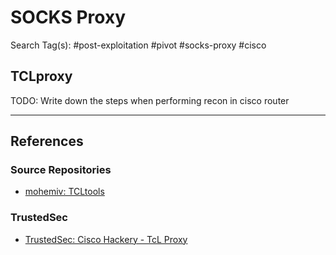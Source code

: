 # SOCKS Proxy

Search Tag(s): #post-exploitation #pivot #socks-proxy #cisco

## TCLproxy

TODO: Write down the steps when performing recon in cisco router

---
## References

### Source Repositories

- [mohemiv: TCLtools](https://github.com/mohemiv/TCLtools)

### TrustedSec

- [TrustedSec: Cisco Hackery - TcL Proxy](https://trustedsec.com/blog/cisco-hackery-tcl-proxy)